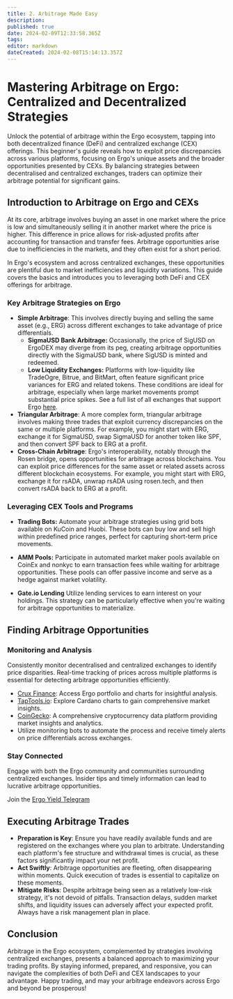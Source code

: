 ```yaml
---
title: 2. Arbitrage Made Easy
description: 
published: true
date: 2024-02-09T12:33:58.365Z
tags: 
editor: markdown
dateCreated: 2024-02-08T15:14:13.357Z
---
```


# Mastering Arbitrage on Ergo: Centralized and Decentralized Strategies

Unlock the potential of arbitrage within the Ergo ecosystem, tapping into both decentralized finance (DeFi) and centralized exchange (CEX) offerings. This beginner's guide reveals how to exploit price discrepancies across various platforms, focusing on Ergo's unique assets and the broader opportunities presented by CEXs. By balancing strategies between decentralised and centralized exchanges, traders can optimize their arbitrage potential for significant gains.

## Introduction to Arbitrage on Ergo and CEXs

At its core, arbitrage involves buying an asset in one market where the price is low and simultaneously selling it in another market where the price is higher. This difference in price allows for risk-adjusted profits after accounting for transaction and transfer fees. Arbitrage opportunities arise due to inefficiencies in the markets, and they often exist for a short period.

In Ergo's ecosystem and across centralized exchanges, these opportunities are plentiful due to market inefficiencies and liquidity variations. This guide covers the basics and introduces you to leveraging both DeFi and CEX offerings for arbitrage.


### Key Arbitrage Strategies on Ergo


- **Simple Arbitrage**: This involves directly buying and selling the same asset (e.g., ERG) across different exchanges to take advantage of price differentials.
	- **SigmaUSD Bank Arbitrage:** Occasionally, the price of SigUSD on ErgoDEX may diverge from its peg, creating arbitrage opportunities directly with the SigmaUSD bank, where SigUSD is minted and redeemed.
  - **Low Liquidity Exchanges:** Platforms with low-liquidity like TradeOgre, Bitrue, and BitMart, often feature significant price variances for ERG and related tokens. These conditions are ideal for arbitrage, especially when large market movements prompt substantial price spikes. See a full list of all exchanges that support Ergo [here](https://ergoplatform.org/en/get-erg/#Exchanges).
- **Triangular Arbitrage**: A more complex form, triangular arbitrage involves making three trades that exploit currency discrepancies on the same or multiple platforms. For example, you might start with ERG, exchange it for SigmaUSD, swap SigmaUSD for another token like SPF, and then convert SPF back to ERG at a profit.
- **Cross-Chain Arbitrage**: Ergo's interoperability, notably through the Rosen bridge, opens opportunities for arbitrage across blockchains. You can exploit price differences for the same asset or related assets across different blockchain ecosystems. For example, you might start with ERG, exchange it for rsADA, unwrap rsADA using rosen.tech, and then convert rsADA back to ERG at a profit.



### Leveraging CEX Tools and Programs

- **Trading Bots:** Automate your arbitrage strategies using grid bots available on KuCoin and Huobi. These bots can buy low and sell high within predefined price ranges, perfect for capturing short-term price movements.

- **AMM Pools:** Participate in automated market maker pools available on CoinEx and nonkyc to earn transaction fees while waiting for arbitrage opportunities. These pools can offer passive income and serve as a hedge against market volatility.

- **Gate.io Lending** Utilize lending services to earn interest on your holdings. This strategy can be particularly effective when you're waiting for arbitrage opportunities to materialize.

## Finding Arbitrage Opportunities

### Monitoring and Analysis

Consistently monitor decentralised and centralized exchanges to identify price disparities. Real-time tracking of prices across multiple platforms is essential for detecting arbitrage opportunities efficiently.

- [Crux Finance](https://cruxfinance.io/): Access Ergo portfolio and charts for insightful analysis.
- [TapTools.io](https://www.taptools.io/): Explore Cardano charts to gain comprehensive market insights.
- [CoinGecko](www.coingecko.com): A comprehensive cryptocurrency data platform providing market insights and analytics.
- Utilize monitoring bots to automate the process and receive timely alerts on price differentials across exchanges.

### Stay Connected

Engage with both the Ergo community and communities surrounding centralized exchanges. Insider tips and timely information can lead to lucrative arbitrage opportunities.

Join the [Ergo Yield Telegram](https://t.me/ErgoYield)

## Executing Arbitrage Trades

- **Preparation is Key**: Ensure you have readily available funds and are registered on the exchanges where you plan to arbitrate. Understanding each platform's fee structure and withdrawal times is crucial, as these factors significantly impact your net profit.
- **Act Swiftly**: Arbitrage opportunities are fleeting, often disappearing within moments. Quick execution of trades is essential to capitalize on these moments.
- **Mitigate Risks**: Despite arbitrage being seen as a relatively low-risk strategy, it's not devoid of pitfalls. Transaction delays, sudden market shifts, and liquidity issues can adversely affect your expected profit. Always have a risk management plan in place.


## Conclusion

Arbitrage in the Ergo ecosystem, complemented by strategies involving centralized exchanges, presents a balanced approach to maximizing your trading profits. By staying informed, prepared, and responsive, you can navigate the complexities of both DeFi and CEX landscapes to your advantage. Happy trading, and may your arbitrage endeavors across Ergo and beyond be prosperous!